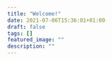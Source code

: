 ```yaml
---
title: "Welcome!"
date: 2021-07-06T15:36:01+01:00
draft: false
tags: []
featured_image: ""
description: ""
--- 
```

